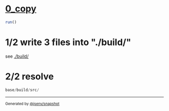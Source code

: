 # [0_copy](../../new_url_directory_2.test.mjs#L22)

```js
run()
```

# 1/2 write 3 files into "./build/"

see [./build/](./build/)

# 2/2 resolve

```js
base/build/src/
```

---

<sub>
  Generated by <a href="https://github.com/jsenv/core/tree/main/packages/independent/snapshot">@jsenv/snapshot</a>
</sub>
